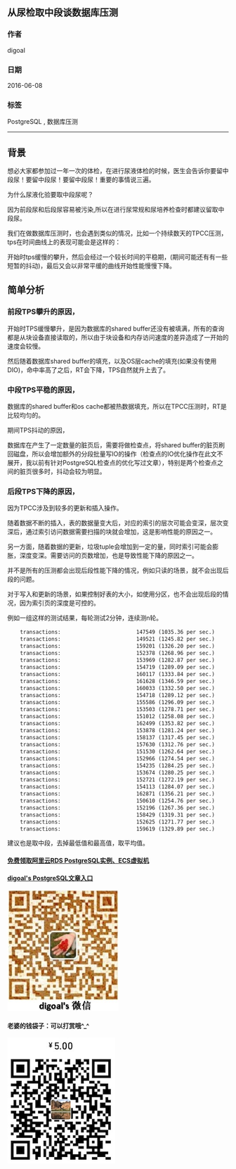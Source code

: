 ## 从尿检取中段谈数据库压测  
                                                                                                                                                                                                         
### 作者                                                                                                                                                                                                         
digoal                                                                                                                                                                                                         
                                                                                                                                                                                                         
### 日期                                                                                                                                                                                                         
2016-06-08                                                                                                                                                                                                  
                                                                                                                                                                                                         
### 标签                                                                                                                                                                                                         
PostgreSQL , 数据库压测     
                                                                                                                                                                                                         
----                                                                                                                                                                                                         
                                                                                                                                                                                                         
## 背景                                                                                             
想必大家都参加过一年一次的体检，在进行尿液体检的时候，医生会告诉你要留中段尿！要留中段尿！要留中段尿！重要的事情说三遍。  
  
为什么尿液化验要取中段尿呢？    
  
因为前段尿和后段尿容易被污染,所以在进行尿常规和尿培养检查时都建议留取中段尿。    
  
我们在做数据库压测时，也会遇到类似的情况，比如一个持续数天的TPCC压测，tps在时间曲线上的表现可能会是这样的：    
  
开始时tps缓慢的攀升，然后会经过一个较长时间的平稳期，(期间可能还有有一些短暂的抖动)，最后又会以非常平缓的曲线开始性能慢慢下降。    
  
## 简单分析    
  
### 前段TPS攀升的原因，    
  
开始时TPS缓慢攀升，是因为数据库的shared buffer还没有被填满，所有的查询都是从块设备直接读取的，所以由于块设备和内存访问速度的差异造成了一开始的速度会较慢。   
  
然后随着数据库shared buffer的填充，以及OS层cache的填充(如果没有使用DIO)，命中率高了之后，RT会下降，TPS自然就升上去了。    
  
### 中段TPS平稳的原因，    
  
数据库的shared buffer和os cache都被热数据填充，所以在TPCC压测时，RT是比较均匀的。    
  
期间TPS抖动的原因，    
  
数据库在产生了一定数量的脏页后，需要将做检查点，将shared buffer的脏页刷回磁盘，所以会增加额外的分段批量写IO的操作（检查点的IO优化操作在此文不展开，我以前有针对PostgreSQL检查点的优化写过文章），特别是两个检查点之间的脏页很多时，抖动会较为明显。    
  
### 后段TPS下降的原因，    
因为TPCC涉及到较多的更新和插入操作。    
  
随着数据不断的插入，表的数据量变大后，对应的索引的层次可能会变深，层次变深后，通过索引访问数据需要扫描的块就会增加，这是影响性能的原因之一。    
  
另一方面，随着数据的更新，垃圾tuple会增加到一定的量，同时索引可能会膨胀，深度变深。需要访问的页数增加，也是导致性能下降的原因之一。    
  
  
并不是所有的压测都会出现后段性能下降的情况，例如只读的场景，就不会出现后段的问题。    
  
对于写入和更新的场景，如果控制好表的大小，如使用分区，也不会出现后段的情况，因为索引页的深度是可控的。    
  
  
例如一组这样的测试结果，每轮测试2分钟，连续测n轮。    
  
```  
    transactions:                        147549 (1035.36 per sec.)  
    transactions:                        149521 (1245.82 per sec.)  
    transactions:                        159201 (1326.20 per sec.)  
    transactions:                        152378 (1268.96 per sec.)  
    transactions:                        153969 (1282.87 per sec.)  
    transactions:                        154719 (1289.09 per sec.)  
    transactions:                        160117 (1333.84 per sec.)  
    transactions:                        161628 (1346.59 per sec.)  
    transactions:                        160033 (1332.50 per sec.)  
    transactions:                        154718 (1289.12 per sec.)  
    transactions:                        155586 (1296.09 per sec.)  
    transactions:                        153503 (1278.71 per sec.)  
    transactions:                        151012 (1258.08 per sec.)  
    transactions:                        162499 (1353.82 per sec.)  
    transactions:                        153878 (1281.24 per sec.)  
    transactions:                        158137 (1317.45 per sec.)  
    transactions:                        157630 (1312.76 per sec.)  
    transactions:                        151530 (1262.64 per sec.)  
    transactions:                        152966 (1274.54 per sec.)  
    transactions:                        154235 (1284.25 per sec.)  
    transactions:                        153674 (1280.25 per sec.)  
    transactions:                        152721 (1272.19 per sec.)  
    transactions:                        154113 (1284.07 per sec.)  
    transactions:                        162871 (1356.21 per sec.)  
    transactions:                        150610 (1254.76 per sec.)  
    transactions:                        152196 (1267.36 per sec.)  
    transactions:                        158429 (1319.31 per sec.)  
    transactions:                        152625 (1271.77 per sec.)  
    transactions:                        159619 (1329.89 per sec.)  
```  
  
建议也是取中段，去掉最低值和最高值，取平均值。    
  
  
  
  
  
  
  
  
  
  
  
  
  
  
#### [免费领取阿里云RDS PostgreSQL实例、ECS虚拟机](https://free.aliyun.com/ "57258f76c37864c6e6d23383d05714ea")
  
  
#### [digoal's PostgreSQL文章入口](https://github.com/digoal/blog/blob/master/README.md "22709685feb7cab07d30f30387f0a9ae")
  
  
![digoal's weixin](../pic/digoal_weixin.jpg "f7ad92eeba24523fd47a6e1a0e691b59")
  
  
#### 老婆的钱袋子：可以打赏哦^_^  
![wife's weixin ds](../pic/wife_weixin_ds.jpg "acd5cce1a143ef1d6931b1956457bc9f")
  
